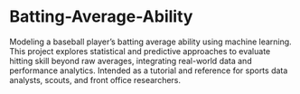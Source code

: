 # Batting-Average-Ability
Modeling a baseball player’s batting average ability using machine learning. This project explores statistical and predictive approaches to evaluate hitting skill beyond raw averages, integrating real-world data and performance analytics. Intended as a tutorial and reference for sports data analysts, scouts, and front office researchers.
